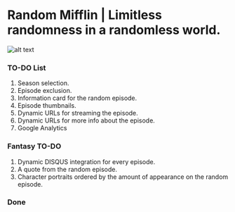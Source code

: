 # Random Mifflin | Limitless randomness in a randomless world.

![alt text](https://media.giphy.com/media/y5yzypjVc9u3S/giphy.gif)

### TO-DO List
1. Season selection.
2. Episode exclusion.
3. Information card for the random episode.
4. Episode thumbnails.
5. Dynamic URLs for streaming the episode.
6. Dynamic URLs for more info about the episode.
7. Google Analytics

### Fantasy TO-DO
1. Dynamic DISQUS integration for every episode.
2. A quote from the random episode.
3. Character portraits ordered by the amount of appearance on the random episode.


### Done
